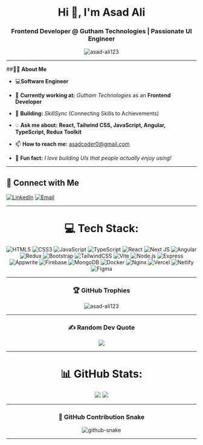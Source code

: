 <h1 align="center">Hi 👋, I'm Asad Ali</h1>
<h3 align="center">Frontend Developer @ Gutham Technologies | Passionate UI Engineer </h3>

<p align="center">
  <img src="https://komarev.com/ghpvc/?username=asad-ali123&label=Profile%20views&color=0e75b6&style=flat" alt="asad-ali123" />
</p>

---

##👨‍💻 **About Me**
- 💻**Software Engineer** 
- 🚀 **Currently working at:** *Gutham Technologies* as an **Frontend Developer**  
- 🎯 **Building:** *SkillSync* (Connecting Skills to Achievements)  
- 💡 **Ask me about:** **React, Tailwind CSS, JavaScript, Angular, TypeScript, Redux Toolkit**
- 📫 **How to reach me:** [asadcoder0@gmail.com](mailto:asadcoder0@gmail.com)  

- 🎨 **Fun fact:** *I love building UIs that people actually enjoy using!*  

---

## 📩 **Connect with Me**

[![LinkedIn](https://img.shields.io/badge/LinkedIn-%230077B5.svg?logo=linkedin&logoColor=white)](https://www.linkedin.com/in/asad-ali-a92431259/) [![Email](https://img.shields.io/badge/Email-D14836?logo=gmail&logoColor=white)](mailto:asadcoder0@gmail.com)


---

<div align="center">

# 💻 Tech Stack:

![HTML5](https://img.shields.io/badge/html5-%23E34F26.svg?style=for-the-badge&logo=html5&logoColor=white)
![CSS3](https://img.shields.io/badge/css3-%231572B6.svg?style=for-the-badge&logo=css3&logoColor=white)
![JavaScript](https://img.shields.io/badge/javascript-%23323330.svg?style=for-the-badge&logo=javascript&logoColor=%23F7DF1E)
![TypeScript](https://img.shields.io/badge/typescript-%23007ACC.svg?style=for-the-badge&logo=typescript&logoColor=white)
![React](https://img.shields.io/badge/react-%2320232a.svg?style=for-the-badge&logo=react&logoColor=%2361DAFB)
![Next JS](https://img.shields.io/badge/Next.js-black?style=for-the-badge&logo=next.js&logoColor=white)
![Angular](https://img.shields.io/badge/angular-%23DD0031.svg?style=for-the-badge&logo=angular&logoColor=white)
![Redux](https://img.shields.io/badge/redux-%23593d88.svg?style=for-the-badge&logo=redux&logoColor=white)
![Bootstrap](https://img.shields.io/badge/bootstrap-%23563D7C.svg?style=for-the-badge&logo=bootstrap&logoColor=white)
![TailwindCSS](https://img.shields.io/badge/tailwindcss-%2338B2AC.svg?style=for-the-badge&logo=tailwind-css&logoColor=white)
![Vite](https://img.shields.io/badge/vite-%23646CFF.svg?style=for-the-badge&logo=vite&logoColor=white)
![Node.js](https://img.shields.io/badge/node.js-%23339933.svg?style=for-the-badge&logo=node.js&logoColor=white)
![Express](https://img.shields.io/badge/express-%23404d59.svg?style=for-the-badge&logo=express&logoColor=white)
![Appwrite](https://img.shields.io/badge/appwrite-%23F02E65.svg?style=for-the-badge&logo=appwrite&logoColor=white)
![Firebase](https://img.shields.io/badge/Firebase-039BE5?style=for-the-badge&logo=Firebase&logoColor=white)
![MongoDB](https://img.shields.io/badge/mongodb-%234ea94b.svg?style=for-the-badge&logo=mongodb&logoColor=white)
![Docker](https://img.shields.io/badge/docker-%230db7ed.svg?style=for-the-badge&logo=docker&logoColor=white)
![Nginx](https://img.shields.io/badge/nginx-%23009639.svg?style=for-the-badge&logo=nginx&logoColor=white)
![Vercel](https://img.shields.io/badge/vercel-%23000000.svg?style=for-the-badge&logo=vercel&logoColor=white)
![Netlify](https://img.shields.io/badge/netlify-%23000000.svg?style=for-the-badge&logo=netlify&logoColor=#00C7B7)
![Figma](https://img.shields.io/badge/figma-%23F24E1E.svg?style=for-the-badge&logo=figma&logoColor=white)


---
### 🏆 GitHub Trophies

<img src="https://github-profile-trophy.vercel.app/?username=asad-ali123&theme=radical&no-frame=true&row=1&column=6" alt="asad-ali123" />

---

### ✍️ Random Dev Quote

<img src="https://quotes-github-readme.vercel.app/api?type=horizontal&theme=tokyonight" />

---

# 📊 GitHub Stats:
![](https://github-readme-stats.vercel.app/api?username=asad-ali123&theme=dark&hide_border=false&include_all_commits=true&count_private=true)
![](https://nirzak-streak-stats.vercel.app/?user=asad-ali123&theme=dark&hide_border=false)

---

### 🐍 GitHub Contribution Snake

<picture>
  <source media="(prefers-color-scheme: dark)" srcset="https://raw.githubusercontent.com/tobiasmeyhoefer/tobiasmeyhoefer/output/github-snake-dark.svg" />
  <source media="(prefers-color-scheme: light)" srcset="https://raw.githubusercontent.com/tobiasmeyhoefer/tobiasmeyhoefer/output/github-snake.svg" />
  <img alt="github-snake" src="https://raw.githubusercontent.com/tobiasmeyhoefer/tobiasmeyhoefer/output/github-snake.svg" />
</picture>

---

</div>


